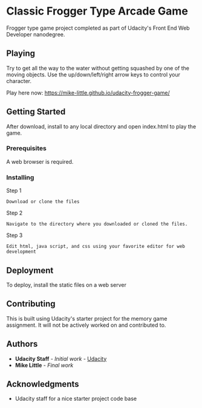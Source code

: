 # Classic Frogger Type Arcade Game

Frogger type game project completed as part of Udacity's Front End Web Developer nanodegree.

## Playing

Try to get all the way to the water without getting squashed by one of the moving objects.  Use the up/down/left/right arrow keys to control your character.

Play here now:  https://mike-little.github.io/udacity-frogger-game/

## Getting Started

After download, install to any local directory and open index.html to play the game.

### Prerequisites

A web browser is required.


### Installing

Step 1

```
Download or clone the files
```

Step 2

```
Navigate to the directory where you downloaded or cloned the files.
```

Step 3

```
Edit html, java script, and css using your favorite editor for web development
```

## Deployment

To deploy, install the static files on a web server

## Contributing

This is built using Udacity's starter project for the memory game assignment.  It will not be actively worked on and contributed to.


## Authors

* **Udacity Staff** - *Initial work* - [Udacity](https://udacity.com)
* **Mike Little** - *Final work* 

## Acknowledgments

* Udacity staff for a nice starter project code base


